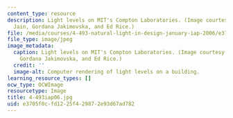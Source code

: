 ```yaml
---
content_type: resource
description: Light levels on MIT's Compton Laboratories. (Image courtesy of Ruchi
  Jain, Gordana Jakimovska, and Ed Rice.)
file: /media/courses/4-493-natural-light-in-design-january-iap-2006/e3705f0cfd1225f429872e93d67ad782_4-493iap06.jpg
file_type: image/jpeg
image_metadata:
  caption: Light levels on MIT's Compton Laboratories. (Image courtesy of Ruchi Jain,
    Gordana Jakimovska, and Ed Rice.)
  credit: ''
  image-alt: Computer rendering of light levels on a building.
learning_resource_types: []
ocw_type: OCWImage
resourcetype: Image
title: 4-493iap06.jpg
uid: e3705f0c-fd12-25f4-2987-2e93d67ad782
---
```

